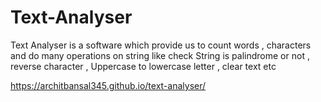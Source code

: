 # Text-Analyser
Text Analyser is a software which provide us to count words , characters and do many operations on string like check String is palindrome or not , reverse character , Uppercase to lowercase letter , clear text etc

https://architbansal345.github.io/text-analyser/
